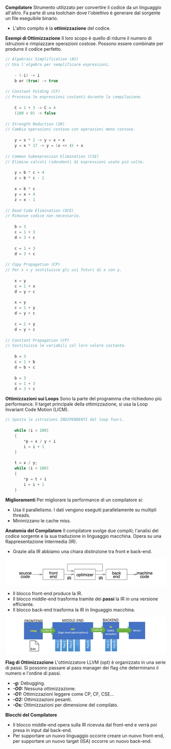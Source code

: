 **Compilatore**
Strumento utilizzato per convertire il codice da un linguaggio all'altro. Fa parte di una toolchain dove l'obiettivo è generare dal sorgente un file eseguibile binario.
- L'altro compito è la **ottimizzazione** del codice.

**Esempi di Ottimizzazione**
Il loro scopo è quello di ridurre il numero di istruzioni e rimpiazzare operazioni costose. Possono essere combinate per produrre il codice perfetto.

``` C
// Algebraic Simplification (AS)
// Usa l'algebra per semplificare espressioni.

	- (-i) -> i
	b or (true) -> true

// Constant Folding (CF)
// Processa le espressioni costanti durante la compilazione.

	C = 1 + 3 -> C = 4
	(100 < 0) -> false

// Strength Reduction (SR)
// Cambia operazioni costose con operazioni meno costose.

	y = x * 2 -> y = x + x
	y = x * 17 -> y = (x << 4) + x

// Common Subexpression Elimination (CSE)
// Elimina calcoli ridondanti di espressioni usate più volte.

	y = b * c + 4
	z = b * c - 1
	
	x = b * c
	y = x + 4
	z = x - 1

// Dead Code Elimination (DCE)
// Rimuove codice non necessario.

	b = 3
	c = 1 + 3
	d = 3 + c
	
	c = 1 + 3
	d = 3 + c

// Copy Propagation (CP)
// Per x = y sostituisce gli usi futuri di x con y.

	x = y
	c = 1 + x
	d = y + c
	
	x = y
	c = 1 + y
	d = y + c
	
	c = 1 + y
	d = y + c

// Constant Propagation (CP)
// Sostituisce le variabili col loro valore costante.

	b = 3
	c = 1 + b
	d = b + c
	
	b = 3
	c = 1 + 3
	d = 3 + c
```

**Ottimizzazioni sui Loops**
Sono la parte del programma che richiedono più performance. Il target principale della ottimizzazione, si usa la Loop Invariant Code Motion (LICM).

``` C
// Sposta le istruzioni INDIPENDENTI dal loop fuori.

	while (i < 100)
	{
		*p = x / y + i
		i = i + 1
	}
	
	t = x / y;
	while (i < 100)
	{
		*p = t + i
		i = i + 1
	}
```

**Miglioramenti**
Per migliorare la performance di un compilatore si:
- Usa il parallelismo. I dati vengono eseguiti parallelamente su multipli threads.
- Minimizzano le cache miss.

**Anatomia del Compilatore**
Il compilatore svolge due compiti; l'analisi del codice sorgente e la sua traduzione in linguaggio macchina. Opera su una Rappresentazione Intermedia (IR).
- Grazie alla IR abbiamo una chiara distinzione tra front e back-end.

![](../../+Immagini/Compilatori/Marongiu/01/IR.png)

- Il blocco front-end produce la IR.
- Il blocco middle-end trasforma tramite dei **passi** la IR in una versione efficiente.
- Il blocco back-end trasforma la IR in linguaggio macchina.

![](../../+Immagini/Compilatori/Marongiu/01/IR-2.png)

**Flag di Ottimizzazione**
L'ottimizzatore LLVM (opt) è organizzato in una serie di passi. Si possono passare al pass manager dei flag che determinano il numero e l'ordine di passi.

- ***-g:*** Debugging.
- ***-O0:*** Nessuna ottimizzazione.
- ***-O1:*** Ottimizzazioni leggere come CP, CF, CSE...
- ***-O2:*** Ottimizzazioni pesanti.
- ***-Os:*** Ottimizzazioni per dimensione del compilato.

**Blocchi del Compilatore**
- Il blocco middle-end opera sulla IR ricevuta dal front-end e verrà poi presa in input dal back-end.
- Per supportare un nuovo linguaggio occorre creare un nuovo front-end, per supportare un nuovo target (ISA) occorre un nuovo back-end.